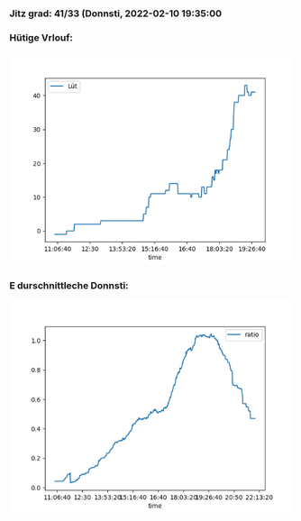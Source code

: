 ### Jitz grad: 41/33 (Donnsti, 2022-02-10 19:35:00

### Hütige Vrlouf:
![Graph](Today.png)

### E durschnittleche Donnsti:
![Graph](Donnsti.png)